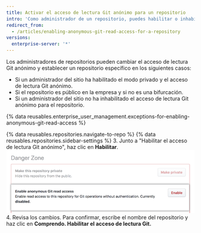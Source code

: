 ```yaml
---
title: Activar el acceso de lectura Git anónimo para un repositorio
intro: 'Como administrador de un repositorio, puedes habilitar o inhabilitar el acceso de lectura Git anónimo para repositorios públicos que cumplen con determinados requisitos.'
redirect_from:
  - /articles/enabling-anonymous-git-read-access-for-a-repository
versions:
  enterprise-server: '*'
---
```


Los administradores de repositorios pueden cambiar el acceso de lectura Git anónimo y establecer un repositorio específico en los siguientes casos:
- Si un administrador del sitio ha habilitado el modo privado y el acceso de lectura Git anónimo.
- Si el repositorio es público en la empresa y si no es una bifurcación.
- Si un administrador del sitio no ha inhabilitado el acceso de lectura Git anónimo para el repositorio.

{% data reusables.enterprise_user_management.exceptions-for-enabling-anonymous-git-read-access %}

{% data reusables.repositories.navigate-to-repo %}
{% data reusables.repositories.sidebar-settings %}
3. Junto a "Habilitar el acceso de lectura Git anónimo", haz clic en **Habilitar**. ![Botón "Habilitado" en "Acceso de lectura Git anónimo"](/assets/images/help/repository/enable-git-read-access-for-a-repo.png)
4. Revisa los cambios. Para confirmar, escribe el nombre del repositorio y haz clic en **Comprendo. Habilitar el acceso de lectura Git.**
